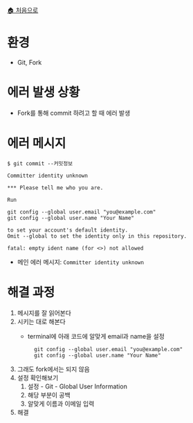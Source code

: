 [🏠 처음으로](/README.md)

# 환경
- Git, Fork

# 에러 발생 상황
- Fork를 통해 commit 하려고 할 때 에러 발생

# 에러 메시지

    $ git commit --커밋정보

    Committer identity unknown

    *** Please tell me who you are.

    Run

    git config --global user.email "you@example.com"
    git config --global user.name "Your Name"

    to set your account's default identity.
    Omit --global to set the identity only in this repository.

    fatal: empty ident name (for <>) not allowed

- 메인 에러 메시지: `Committer identity unknown`


# 해결 과정
1. 메시지를 잘 읽어본다
2. 시키는 대로 해본다
    - terminal에 아래 코드에 알맞게 email과 name을 설정

            git config --global user.email "you@example.com"
            git config --global user.name "Your Name"

3. 그래도 fork에서는 되지 않음
4. 설정 확인해보기
    1. 설정 - Git - Global User Information
    2. 해당 부분이 공백
    3. 알맞게 이름과 이메일 입력
5. 해결